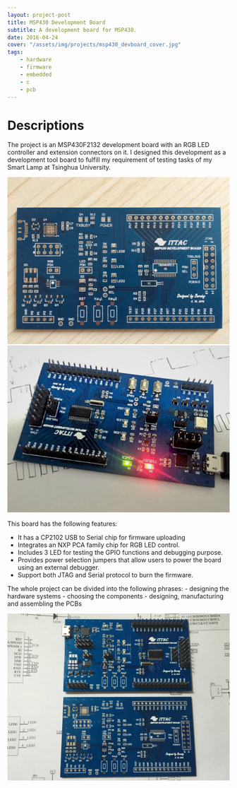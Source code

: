 ```yaml
---
layout: project-post
title: MSP430 Development Board
subtitle: A development board for MSP430.
date: 2016-04-24
cover: "/assets/img/projects/msp430_devboard_cover.jpg"
tags:
    - hardware
    - firmware
    - embedded
    - c
    - pcb
---
```


# Descriptions 
The project is an MSP430F2132 development board with an RGB LED controller and extension connectors on it. I designed this development as a development tool board to fulfill my requirement of testing tasks of my Smart Lamp at Tsinghua University.

<div class="row justify-content-center">
    <div class="col-lg-6 d-flex">
        <img class="project-photo mx-auto my-2 my-md-4" src="/assets/img/projects/msp430_devboard_3.jpg">
    </div>
    <div class="col-lg-6 d-flex">
        <img class="project-photo mx-auto my-2 my-md-4" src="/assets/img/projects/msp430_devboard_2.jpg">
    </div>
</div>

This board has the following features:
- It has a CP2102 USB to Serial chip for firmware uploading
- Integrates an NXP PCA family chip for RGB LED control.
- Includes 3 LED for testing the GPIO functions and debugging purpose.
- Provides power selection jumpers that allow users to power the board using an external debugger.
- Support both JTAG and Serial protocol to burn the firmware.

The whole project can be divided into the following phrases:
    - designing the hardware systems
    - choosing the components
    - designing, manufacturing and assembling the  PCBs

<div class="row justify-content-center">
    <div class="col-lg-11 d-flex">
        <img class="project-photo mx-auto my-2 my-md-4" src="/assets/img/projects/msp430_devboard_1.jpg">
    </div>
</div>
